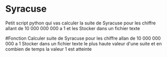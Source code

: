# Syracuse
Petit script python qui vas calculer la suite de Syracuse pour les chiffre allant de 10 000 000 000 a 1 et les Stocker dans un fichier texte

#Fonction
Calculer suite de Syracuse pour les chiffre allan de 10 000 000 000 a 1
Stocker dans un fichier texte le plus haute valeur d'une suite et en combien de temps la valeur 1 est atteinte
